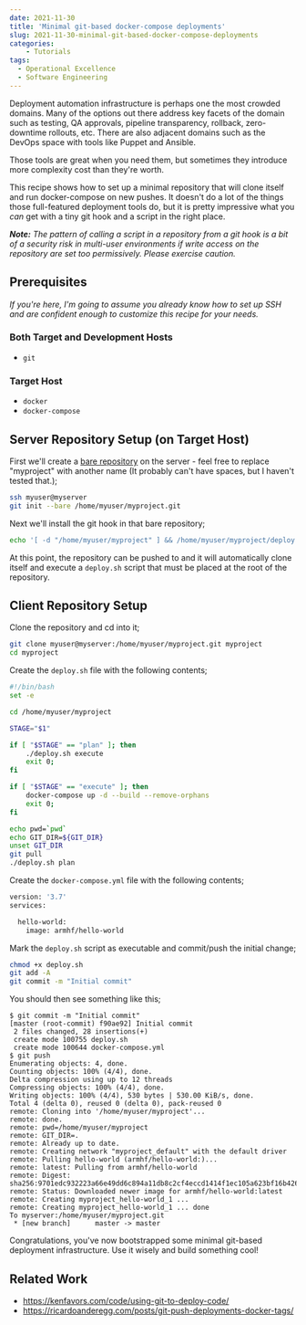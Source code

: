 ```yaml
---
date: 2021-11-30
title: 'Minimal git-based docker-compose deployments'
slug: 2021-11-30-minimal-git-based-docker-compose-deployments
categories:
    - Tutorials
tags:
  - Operational Excellence
  - Software Engineering
---
```


Deployment automation infrastructure is perhaps one the most crowded domains. Many of the options out there address key facets of the domain such as testing, QA approvals, pipeline transparency,
rollback, zero-downtime rollouts, etc. There are also adjacent domains such as the DevOps space with tools like Puppet and Ansible.

Those tools are great when you need them, but sometimes they introduce more complexity cost than they're worth.

This recipe shows how to set up a minimal repository that will clone itself and run docker-compose on new pushes. It doesn't do a lot of the things those full-featured deployment tools do,
but it is pretty impressive what you _can_ get with a tiny git hook and a script in the right place.

_**Note:** The pattern of calling a script in a repository from a git hook is a bit of a security risk in multi-user environments if write access on the repository are set too permissively. Please exercise caution._

## Prerequisites

_If you're here, I'm going to assume you already know how to set up SSH and are confident enough to customize this recipe for your needs._

### Both Target and Development Hosts

* `git`

### Target Host

* `docker`
* `docker-compose`

## Server Repository Setup (on Target Host)

First we'll create a [bare repository](https://git-scm.com/book/en/v2/Git-on-the-Server-Getting-Git-on-a-Server) on the server - feel free to replace "myproject" with another name (It probably can't have spaces, but I haven't tested that.);

```sh
ssh myuser@myserver
git init --bare /home/myuser/myproject.git
```

Next we'll install the git hook in that bare repository;

```sh
echo '[ -d "/home/myuser/myproject" ] && /home/myuser/myproject/deploy.sh || git clone /home/myuser/myproject.git /home/myuser/myproject && /home/myuser/myproject/deploy.sh' > /home/myuser/myproject.git/hooks/post-receive && chmod +x /home/myuser/myproject.git/hooks/post-receive
```

At this point, the repository can be pushed to and it will automatically clone itself and execute a `deploy.sh` script that must be placed at the root of the repository.

## Client Repository Setup

Clone the repository and cd into it;

```sh
git clone myuser@myserver:/home/myuser/myproject.git myproject
cd myproject
```

Create the `deploy.sh` file with the following contents;

```sh
#!/bin/bash
set -e

cd /home/myuser/myproject

STAGE="$1"

if [ "$STAGE" == "plan" ]; then
    ./deploy.sh execute
    exit 0;
fi

if [ "$STAGE" == "execute" ]; then
    docker-compose up -d --build --remove-orphans
    exit 0;
fi

echo pwd=`pwd`
echo GIT_DIR=${GIT_DIR}
unset GIT_DIR
git pull
./deploy.sh plan
```

Create the `docker-compose.yml` file with the following contents;

```sh
version: '3.7'
services:

  hello-world:
    image: armhf/hello-world
```

Mark the `deploy.sh` script as executable and commit/push the initial change;

```sh
chmod +x deploy.sh 
git add -A
git commit -m "Initial commit"
```

You should then see something like this;

```
$ git commit -m "Initial commit"
[master (root-commit) f90ae92] Initial commit
 2 files changed, 28 insertions(+)
 create mode 100755 deploy.sh
 create mode 100644 docker-compose.yml
$ git push
Enumerating objects: 4, done.
Counting objects: 100% (4/4), done.
Delta compression using up to 12 threads
Compressing objects: 100% (4/4), done.
Writing objects: 100% (4/4), 530 bytes | 530.00 KiB/s, done.
Total 4 (delta 0), reused 0 (delta 0), pack-reused 0
remote: Cloning into '/home/myuser/myproject'...
remote: done.
remote: pwd=/home/myuser/myproject
remote: GIT_DIR=.
remote: Already up to date.
remote: Creating network "myproject_default" with the default driver
remote: Pulling hello-world (armhf/hello-world:)...
remote: latest: Pulling from armhf/hello-world
remote: Digest: sha256:9701edc932223a66e49dd6c894a11db8c2cf4eccd1414f1ec105a623bf16b426
remote: Status: Downloaded newer image for armhf/hello-world:latest
remote: Creating myproject_hello-world_1 ... 
remote: Creating myproject_hello-world_1 ... done
To myserver:/home/myuser/myproject.git
 * [new branch]      master -> master
```

Congratulations, you've now bootstrapped some minimal git-based deployment infrastructure. Use it wisely and build something cool!

## Related Work

* https://kenfavors.com/code/using-git-to-deploy-code/
* https://ricardoanderegg.com/posts/git-push-deployments-docker-tags/
